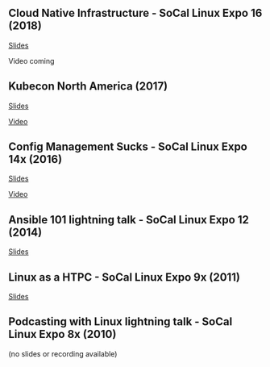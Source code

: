 ## Cloud Native Infrastructure - SoCal Linux Expo 16 (2018)
[Slides](http://bit.ly/cni-scale-16)

Video coming

## Kubecon North America (2017)
[Slides](https://docs.google.com/presentation/d/1-G6M87PUVkrNjCwxtXjqHfwmKF5FJxTD_7vfRzDFFCc/edit?usp=sharing)

[Video](https://bit.ly/justing-kubecon-na-2017)

## Config Management Sucks - SoCal Linux Expo 14x (2016)
[Slides](j.mp/cm-sucks-scale14)

[Video](https://www.youtube.com/watch?v=Ox3UvabiSPQ)

## Ansible 101 lightning talk - SoCal Linux Expo 12 (2014)
[Slides](https://docs.google.com/presentation/d/1_tdbZcCzCyQqLVlkZdhPvi-WkI-W28xB0-sxDDQHzIw/edit?usp=sharing)

## Linux as a HTPC - SoCal Linux Expo 9x (2011)
[Slides](https://docs.google.com/presentation/d/1H9JVE7XmyatkgNybRQWesG960XUv36KXfUSUNfm73tI/edit?usp=sharing&authkey=CPL1zOwF)

## Podcasting with Linux lightning talk - SoCal Linux Expo 8x (2010)
(no slides or recording available)
